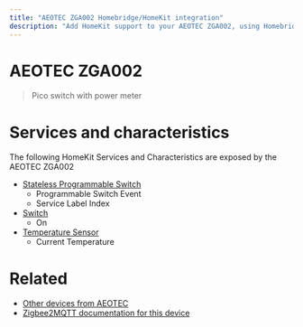 ```yaml
---
title: "AEOTEC ZGA002 Homebridge/HomeKit integration"
description: "Add HomeKit support to your AEOTEC ZGA002, using Homebridge, Zigbee2MQTT and homebridge-z2m."
---
```

<!---
This file has been GENERATED using src/docgen/docgen.ts
DO NOT EDIT THIS FILE MANUALLY!
-->
# AEOTEC ZGA002
> Pico switch with power meter


# Services and characteristics
The following HomeKit Services and Characteristics are exposed by
the AEOTEC ZGA002

* [Stateless Programmable Switch](../../action.md)
  * Programmable Switch Event
  * Service Label Index
* [Switch](../../switch.md)
  * On
* [Temperature Sensor](../../sensors.md)
  * Current Temperature


# Related
* [Other devices from AEOTEC](../index.md#aeotec)
* [Zigbee2MQTT documentation for this device](https://www.zigbee2mqtt.io/devices/ZGA002.html)